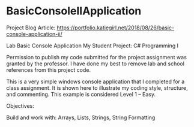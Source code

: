 # BasicConsoleIIApplication

Project Blog Article: https://portfolio.katiegirl.net/2018/08/26/basic-console-application-ii/

Lab Basic Console Application 
My Student Project: C# Programming I

Permission to publish my code submitted for the project assignment was granted by the professor. I have done my best to remove lab and school references from this project code. 

This is a very simple windows console application that I completed for a class assignment. It is shown here to illustrate my coding style, structure, and commenting. This example is considered Level 1 – Easy.

Objectives:

Build and work with:
Arrays,
Lists,
Strings,
String Formatting

